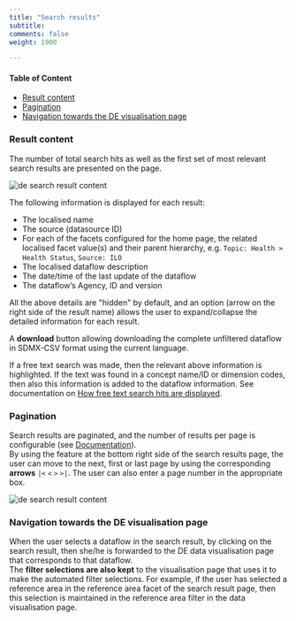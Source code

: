 ```yaml
---
title: "Search results"
subtitle: 
comments: false
weight: 1900

---
```


#### Table of Content
- [Result content](#result-content)
- [Pagination](#pagination)
- [Navigation towards the DE visualisation page](#navigation-towards-the-de-visualisation-page)

### Result content
The number of total search hits as well as the first set of most relevant search results are presented on the page.  

![de search result content](/images/de-result-1.png)

The following information is displayed for each result:
* The localised name
* The source (datasource ID)
* For each of the facets configured for the home page, the related localised facet value(s) and their parent hierarchy, e.g. `Topic: Health > Health Status`, `Source: ILO`
* The localised dataflow description
* The date/time of the last update of the dataflow
* The dataflow’s Agency, ID and version

All the above details are "hidden" by default, and an option (arrow on the right side of the result name) allows the user to expand/collapse the detailed information for each result.  

A **download** button allowing downloading the complete unfiltered dataflow in SDMX-CSV format using the current language.

If a free text search was made, then the relevant above information is highlighted. If the text was found in a concept name/ID or dimension codes, then also this information is added to the dataflow information. See documentation on [How free text search hits are displayed](https://sis-cc.gitlab.io/dotstatsuite-documentation/using-de/searching-data/free-text-search/).

### Pagination
Search results are paginated, and the number of results per page is configurable (see [Documentation](https://sis-cc.gitlab.io/dotstatsuite-documentation/configurations/de-configuration/#search-result-page-number-of-results-per-page)).  
By using the feature at the bottom right side of the search results page, the user can move to the next, first or last page by using the corresponding **arrows** `|<` `<` `>` `>|`. The user can also enter a page number in the appropriate box.

![de search result content](/images/de-result-1.png)

### Navigation towards the DE visualisation page
When the user selects a dataflow in the search result, by clicking on the search result, then she/he is forwarded to the DE data visualisation page that corresponds to that dataflow.  
The **filter selections are also kept** to the visualisation page that uses it to make the automated filter selections. For example, if the user has selected a reference area in the reference area facet of the search result page, then this selection is maintained in the reference area filter in the data visualisation page.  

